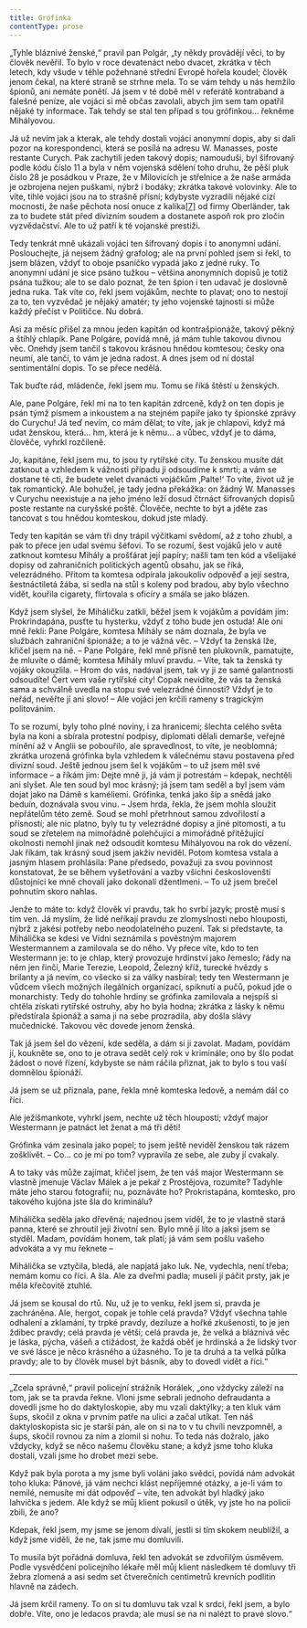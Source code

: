 ```yaml
---
title: Grófinka
contentType: prose
---
```


„Tyhle bláznivé ženské,“ pravil pan Polgár, „ty někdy provádějí věci, to by člověk nevěřil. To bylo v roce devatenáct nebo dvacet, zkrátka v těch letech, kdy všude v téhle požehnané střední Evropě hořela koudel; člověk jenom čekal, na které straně se strhne mela. To se vám tehdy u nás hemžilo špionů, ani nemáte ponětí. Já jsem v té době měl v referátě kontraband a falešné peníze, ale vojáci si mě občas zavolali, abych jim sem tam opatřil nějaké ty informace. Tak tehdy se stal ten případ s tou grófinkou… řekněme Mihályovou.

Já už nevím jak a kterak, ale tehdy dostali vojáci anonymní dopis, aby si dali pozor na korespondenci, která se posílá na adresu W. Manasses, poste restante Curych. Pak zachytili jeden takový dopis; namouduši, byl šifrovaný podle kódu číslo 11 a byla v něm vojenská sdělení toho druhu, že pěší pluk číslo 28 je posádkou v Praze, že v Milovicích je střelnice a že naše armáda je ozbrojena nejen puškami, nýbrž i bodáky; zkrátka takové volovinky. Ale to víte, tihle vojáci jsou na to strašně přísní; kdybyste vyzradili nějaké cizí mocnosti, že naše pěchota nosí onuce z kalika[\[7\]](./resources/undefined) od firmy Oberländer, tak za to budete stát před divizním soudem a dostanete aspoň rok pro zločin vyzvědačství. Ale to už patří k té vojanské prestiži.

Tedy tenkrát mně ukázali vojáci ten šifrovaný dopis i to anonymní udání. Poslouchejte, já nejsem žádný grafolog; ale na první pohled jsem si řekl, to jsem blázen, vždyť to oboje psaníčko vypadá jako z jedné ruky. To anonymní udání je sice psáno tužkou – většina anonymních dopisů je totiž psána tužkou; ale to se dalo poznat, že ten špion i ten udavač je doslovně jedna ruka. Tak víte co, řekl jsem vojákům, nechte to plavat; ono to nestojí za to, ten vyzvědač je nějaký amatér; ty jeho vojenské tajnosti si může každý přečíst v Političce. Nu dobrá.

Asi za měsíc přišel za mnou jeden kapitán od kontrašpionáže, takový pěkný a štíhlý chlapík. Pane Polgáre, povídá mně, já mám tuhle takovou divnou věc. Onehdy jsem tančil s takovou krásnou hnědou komtesou; česky ona neumí, ale tančí, to vám je jedna radost. A dnes jsem od ní dostal sentimentální dopis. To se přece nedělá.

Tak buďte rád, mládenče, řekl jsem mu. Tomu se říká štěstí u ženských.

Ale, pane Polgáre, řekl mi na to ten kapitán zdrceně, když on ten dopis je psán týmž písmem a inkoustem a na stejném papíře jako ty špionské zprávy do Curychu! Já teď nevím, co mám dělat; to víte, jak je chlapovi, když má udat ženskou, která… hm, která je k němu… a vůbec, vždyť je to dáma, člověče, vyhrkl rozčileně.

Jo, kapitáne, řekl jsem mu, to jsou ty rytířské city. Tu ženskou musíte dát zatknout a vzhledem k vážnosti případu ji odsoudíme k smrti; a vám se dostane té cti, že budete velet dvanácti vojáčkům ‚Palte!‘ To víte, život už je tak romantický. Ale bohužel, je tady jedna překážka: on žádný W. Manasses v Curychu neexistuje a na jeho jméno leží dosud čtrnáct šifrovaných dopisů poste restante na curyšské poště. Člověče, nechte to být a jděte zas tancovat s tou hnědou komteskou, dokud jste mladý.

Tedy ten kapitán se vám tři dny trápil výčitkami svědomí, až z toho zhubl, a pak to přece jen udal svému šéfovi. To se rozumí, šest vojáků jelo v autě zatknout komtesu Mihály a prošťárat její papíry; našli tam ten kód a všelijaké dopisy od zahraničních politických agentů obsahu, jak se říká, velezrádného. Přitom ta komtesa odpírala jakoukoliv odpověď a její sestra, šestnáctiletá žába, si sedla na stůl s koleny pod bradou, aby bylo všechno vidět, kouřila cigarety, flirtovala s oficíry a smála se jako blázen.

Když jsem slyšel, že Miháličku zatkli, běžel jsem k vojákům a povídám jim: Prokrindapána, pusťte tu hysterku, vždyť z toho bude jen ostuda! Ale oni mně řekli: Pane Polgáre, komtesa Mihály se nám doznala, že byla ve službách zahraniční špionáže; a to je vážná věc. – Vždyť ta ženská lže, křičel jsem na ně. – Pane Polgáre, řekl mně přísně ten plukovník, pamatujte, že mluvíte o dámě; komtesa Mihály mluví pravdu. – Víte, tak ta ženská ty vojáky okouzlila. – Hrom do vás, nadával jsem, tak vy ji ze samé galantnosti odsoudíte! Čert vem vaše rytířské city! Copak nevidíte, že vás ta ženská sama a schválně uvedla na stopu své velezrádné činnosti? Vždyť je to neřád, nevěřte jí ani slovo! – Ale vojáci jen krčili rameny s tragickým politováním.

To se rozumí, byly toho plné noviny, i za hranicemi; šlechta celého světa byla na koni a sbírala protestní podpisy, diplomati dělali demarše, veřejné mínění až v Anglii se pobouřilo, ale spravedlnost, to víte, je neoblomná; zkrátka urozená grófinka byla vzhledem k válečnému stavu postavena před divizní soud. Ještě jednou jsem šel k vojákům – to už jsem měl své informace – a říkám jim: Dejte mně ji, já vám ji potrestám – kdepak, nechtěli ani slyšet. Ale ten soud byl moc krásný; já jsem tam seděl a byl jsem vám dojat jako na Dámě s kaméliemi. Grófinka, tenká jako šíp a snědá jako beduín, doznávala svou vinu. – Jsem hrda, řekla, že jsem mohla sloužit nepřátelům této země. Soud se mohl přetrhnout samou zdvořilostí a přísností; ale nic platno, byly tu ty velezrádné dopisy a jiné pitomosti, a tu soud se zřetelem na mimořádně polehčující a mimořádně přitěžující okolnosti nemohl jinak než odsoudit komtesu Mihályovou na rok do vězení. Jak říkám, tak krásný soud jsem jakživ neviděl. Potom komtesa vstala a jasným hlasem prohlásila: Pane předsedo, považuji za svou povinnost konstatovat, že se během vyšetřování a vazby všichni českoslovenští důstojníci ke mně chovali jako dokonalí džentlmeni. – To už jsem brečel pohnutím skoro nahlas.

Jenže to máte to: když člověk ví pravdu, tak ho svrbí jazyk; prostě musí s tím ven. Já myslím, že lidé neříkají pravdu ze zlomyslnosti nebo hlouposti, nýbrž z jakési potřeby nebo neodolatelného puzení. Tak si představte, ta Mihálička se kdesi ve Vídni seznámila s pověstným majorem Westermannem a zamilovala se do něho. Vy přece víte, kdo to ten Westermann je: to je chlap, který provozuje hrdinství jako řemeslo; řády na něm jen řinčí, Marie Terezie, Leopold, Železný kříž, turecké hvězdy s brilanty a já nevím, co všecko si za války nasbíral; tedy ten Westermann je vůdcem všech možných ilegálních organizací, spiknutí a pučů, pokud jde o monarchisty. Tedy do tohohle hrdiny se grófinka zamilovala a nejspíš si chtěla získati rytířské ostruhy, aby ho byla hodna; zkrátka z lásky k němu předstírala špionáž a sama ji na sebe prozradila, aby došla slávy mučednické. Takovou věc dovede jenom ženská.

Tak já jsem šel do vězení, kde seděla, a dám si ji zavolat. Madam, povídám jí, koukněte se, ono to je otrava sedět celý rok v kriminále; ono by šlo podat žádost o nové řízení, kdybyste se nám ráčila přiznat, jak to bylo s tou vaší domnělou špionáží.

Já jsem se už přiznala, pane, řekla mně komteska ledově, a nemám dál co říci.

Ale ježíšmankote, vyhrkl jsem, nechte už těch hloupostí; vždyť major Westermann je patnáct let ženat a má tři děti!

Grófinka vám zesinala jako popel; to jsem ještě neviděl ženskou tak rázem zošklivět. – Co… co je mi po tom? vypravila ze sebe, ale zuby jí cvakaly.

A to taky vás může zajímat, křičel jsem, že ten váš major Westermann se vlastně jmenuje Václav Málek a je pekař z Prostějova, rozumíte? Tadyhle máte jeho starou fotografii; nu, poznáváte ho? Prokristapána, komtesko, pro takového kujóna jste šla do kriminálu?

Mihálička seděla jako dřevěná; najednou jsem viděl, že to je vlastně stará panna, které se zhroutil její životní sen. Bylo mně jí líto a jaksi jsem se styděl. Madam, povídám honem, tak platí; já vám sem pošlu vašeho advokáta a vy mu řeknete –

Mihálička se vztyčila, bledá, ale napjatá jako luk. Ne, vydechla, není třeba; nemám komu co říci. A šla. Ale za dveřmi padla; museli jí páčit prsty, jak je měla křečovitě ztuhlé.

Já jsem se kousal do rtů. Nu, už je to venku, řekl jsem si, pravda je zachráněna. Ale, hergot, copak je tohle celá pravda? Vždyť všechna tahle odhalení a zklamání, ty trpké pravdy, deziluze a hořké zkušenosti, to je jen ždibec pravdy; celá pravda je větší; celá pravda je, že velká a bláznivá věc je láska, pýcha, vášeň a ctižádost, že každá oběť je hrdinská a že lidský tvor ve své lásce je něco krásného a úžasného. To je ta druhá a ta velká půlka pravdy; ale to by člověk musel být básník, aby to dovedl vidět a říci.“

* * *

„Zcela správně,“ pravil policejní strážník Horálek, „ono vždycky záleží na tom, jak se ta pravda řekne. Vloni jsme sebrali jednoho defraudanta a dovedli jsme ho do daktyloskopie, aby mu vzali daktýlky; a ten kluk vám šups, skočil z okna v prvním patře na ulici a začal utíkat. Ten náš daktyloskopista sic je starší pán, ale on si na to v tu chvíli nevzpomněl, a šups, skočil rovnou za ním a zlomil si nohu. To teda nás dožralo, jako vždycky, když se něco našemu člověku stane; a když jsme toho kluka dostali, vzali jsme ho drobet mezi sebe.

Když pak byla porota a my jsme byli voláni jako svědci, povídá nám advokát toho kluka: Pánové, já vám nechci klást nepříjemné otázky, a je-li vám to nemilé, nemusíte mi dát odpověď – víte, ten advokát byl hladký jako lahvička s jedem. Ale když se můj klient pokusil o útěk, vy jste ho na policii zbili, že ano?

Kdepak, řekl jsem, my jsme se jenom dívali, jestli si tím skokem neublížil, a když jsme viděli, že ne, tak jsme mu domluvili.

To musila být pořádná domluva, řekl ten advokát se zdvořilým úsměvem. Podle vysvědčení policejního lékaře měl můj klient následkem té domluvy tři žebra zlomená a asi sedm set čtverečních centimetrů krevních podlitin hlavně na zádech.

Já jsem krčil rameny. To on si tu domluvu tak vzal k srdci, řekl jsem, a bylo dobře. Víte, ono je ledacos pravda; ale musí se na ni nalézt to pravé slovo.“
